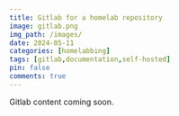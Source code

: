 ```yaml
---
title: Gitlab for a homelab repository
image: gitlab.png
img_path: /images/
date: 2024-05-11
categories: [homelabbing]
tags: [gitlab,documentation,self-hosted]
pin: false
comments: true
---
```


Gitlab content coming soon.

